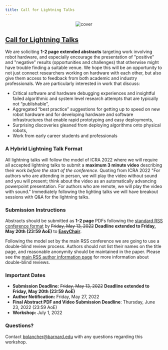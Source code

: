 ```yaml
---
title: Call for Lightning Talks
---
```


<figure class="figure">
  <center>
  <img src="{{ site.baseurl }}/assets/cover.png" alt="cover" class="vid-fluid rounded center">
  </center>
</figure>

## [Call for Lightning Talks](https://easychair.org/cfp/MTG-RSS-22)

We are soliciting **1-2 page extended abstracts** targeting work involving robot hardware, and especially encourage the presentation of "positive" and "negative" results (opportunities and challenges) that otherwise might have trouble finding a suitable venue. We hope this will be an opportunity to not just connect researchers working on hardware with each other, but also give them access to feedback from both academic and industry professionals. We are particularly interested in work that discuss:
+ Critical software and hardware debugging experiences and insightful failed algorithmic and system level research attempts that are typically not “publishable”,
+ Aggregated “best practice” suggestions for getting up to speed on new robot hardware and for developing hardware and software infrastructures that enable rapid prototyping and easy deployments,
+ Surprising discoveries gleaned from deploying algorithms onto physical robots,
+ Work from early career students and professionals

### A Hybrid Lightning Talk Format

All lightning talks will follow the model of ICRA 2022 where we will require all accepted lightning talks to submit a **maximum 3 minute video** describing their work *before the start of the conference*. Quoting from ICRA 2022 "For authors who are attending in person, we will play the video without sound and you will present; think about the video as an automatically advancing powerpoint presentation. For authors who are remote, we will play the video with sound." Immediately following the lighting talks we will have breakout sessions with Q&A for the lightning talks.

### Submission Instructions

Abstracts should be submitted as **1-2 page** PDFs following the [standard RSS conference format](https://roboticsconference.org/information/authorinfo/) by ~~Friday, May 13, 2022~~ **Deadline extended to Friday, May 20th (23:59 AoE)** to **[EasyChair](https://easychair.org/conferences/?conf=mtgrss22)**. 

Following the model set by the main RSS conference we are going to use a double-blind review process. Authors should not list their names on the title page, and reasonable anonymity should be maintained in the paper. Please see the [main RSS author information page](https://roboticsconference.org/information/authorinfo/) for more information about double-blind reviews.

### Important Dates

+ **Submission Deadline:** ~~Friday, May 13, 2022~~ **Deadline extended to Friday, May 20th (23:59 AoE)**
+ **Author Notification:** Friday, May 27, 2022
+ **Final Abstract PDF and Video Submission Deadline**: Thursday, June 23, 2022 (23:59 AoE)
+ **Workshop:** July 1, 2022

### Questions?

Contact [bplancher@barnard.edu](mailto:bplancher@barnard.edu) with any questions regarding this workshop.